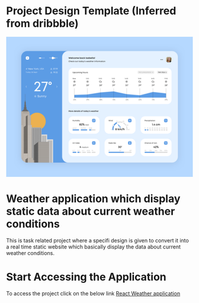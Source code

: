 # Project Design Template (Inferred from dribbble)
![Design preview for cart items design](./design/design.jpg)

# Weather application which display static data about current weather conditions

This is task related project where a specifi design is given to convert it into a real time static website which basically display the data about current weather conditions.

# Start Accessing the Application
To access the project click on the below link
[React Weather application](https://weather-app-602f4.web.app/)
